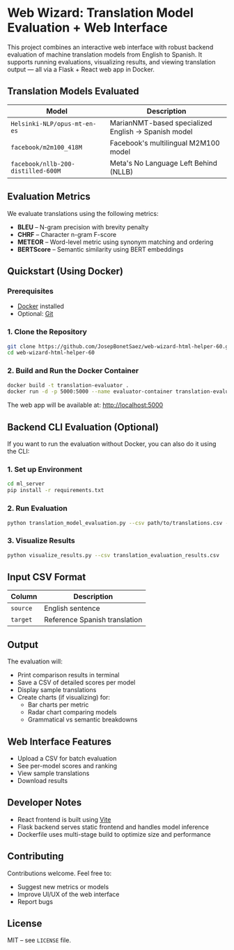 # Web Wizard: Translation Model Evaluation + Web Interface

This project combines an interactive web interface with robust backend evaluation of machine translation models from English to Spanish. It supports running evaluations, visualizing results, and viewing translation output — all via a Flask + React web app in Docker.

## Translation Models Evaluated

| Model | Description |
|-------|-------------|
| `Helsinki-NLP/opus-mt-en-es` | MarianNMT-based specialized English → Spanish model |
| `facebook/m2m100_418M` | Facebook's multilingual M2M100 model |
| `facebook/nllb-200-distilled-600M` | Meta's No Language Left Behind (NLLB) |

## Evaluation Metrics

We evaluate translations using the following metrics:

- **BLEU** – N-gram precision with brevity penalty  
- **CHRF** – Character n-gram F-score  
- **METEOR** – Word-level metric using synonym matching and ordering  
- **BERTScore** – Semantic similarity using BERT embeddings  

## Quickstart (Using Docker)

### Prerequisites

- [Docker](https://docs.docker.com/get-docker/) installed
- Optional: [Git](https://git-scm.com/)

### 1. Clone the Repository

```bash
git clone https://github.com/JosepBonetSaez/web-wizard-html-helper-60.git
cd web-wizard-html-helper-60
```

### 2. Build and Run the Docker Container

```bash
docker build -t translation-evaluator .
docker run -d -p 5000:5000 --name evaluator-container translation-evaluator
```

The web app will be available at: [http://localhost:5000](http://localhost:5000)

## Backend CLI Evaluation (Optional)

If you want to run the evaluation without Docker, you can also do it using the CLI:

### 1. Set up Environment

```bash
cd ml_server
pip install -r requirements.txt
```

### 2. Run Evaluation

```bash
python translation_model_evaluation.py --csv path/to/translations.csv --samples 1000 --batch-size 16
```

### 3. Visualize Results

```bash
python visualize_results.py --csv translation_evaluation_results.csv
```

## Input CSV Format

| Column | Description                     |
|--------|---------------------------------|
| `source` | English sentence               |
| `target` | Reference Spanish translation |

## Output

The evaluation will:

- Print comparison results in terminal
- Save a CSV of detailed scores per model
- Display sample translations
- Create charts (if visualizing) for:
  - Bar charts per metric
  - Radar chart comparing models
  - Grammatical vs semantic breakdowns

## Web Interface Features

- Upload a CSV for batch evaluation
- See per-model scores and ranking
- View sample translations
- Download results

## Developer Notes

- React frontend is built using [Vite](https://vitejs.dev/)
- Flask backend serves static frontend and handles model inference
- Dockerfile uses multi-stage build to optimize size and performance

## Contributing

Contributions welcome. Feel free to:

- Suggest new metrics or models
- Improve UI/UX of the web interface
- Report bugs

## License

MIT – see `LICENSE` file.
